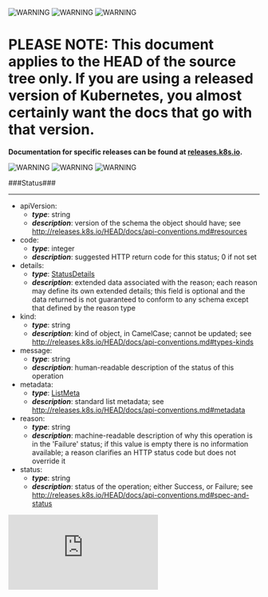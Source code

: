 <!-- BEGIN MUNGE: UNVERSIONED_WARNING -->

<!-- BEGIN STRIP_FOR_RELEASE -->

![WARNING](http://kubernetes.io/img/warning.png)
![WARNING](http://kubernetes.io/img/warning.png)
![WARNING](http://kubernetes.io/img/warning.png)

<h1>PLEASE NOTE: This document applies to the HEAD of the source
tree only. If you are using a released version of Kubernetes, you almost
certainly want the docs that go with that version.</h1>

<strong>Documentation for specific releases can be found at
[releases.k8s.io](http://releases.k8s.io).</strong>

![WARNING](http://kubernetes.io/img/warning.png)
![WARNING](http://kubernetes.io/img/warning.png)
![WARNING](http://kubernetes.io/img/warning.png)

<!-- END STRIP_FOR_RELEASE -->

<!-- END MUNGE: UNVERSIONED_WARNING -->
###Status###

---
* apiVersion: 
  * **_type_**: string
  * **_description_**: version of the schema the object should have; see http://releases.k8s.io/HEAD/docs/api-conventions.md#resources
* code: 
  * **_type_**: integer
  * **_description_**: suggested HTTP return code for this status; 0 if not set
* details: 
  * **_type_**: [StatusDetails](StatusDetails.md)
  * **_description_**: extended data associated with the reason; each reason may define its own extended details; this field is optional and the data returned is not guaranteed to conform to any schema except that defined by the reason type
* kind: 
  * **_type_**: string
  * **_description_**: kind of object, in CamelCase; cannot be updated; see http://releases.k8s.io/HEAD/docs/api-conventions.md#types-kinds
* message: 
  * **_type_**: string
  * **_description_**: human-readable description of the status of this operation
* metadata: 
  * **_type_**: [ListMeta](ListMeta.md)
  * **_description_**: standard list metadata; see http://releases.k8s.io/HEAD/docs/api-conventions.md#metadata
* reason: 
  * **_type_**: string
  * **_description_**: machine-readable description of why this operation is in the 'Failure' status; if this value is empty there is no information available; a reason clarifies an HTTP status code but does not override it
* status: 
  * **_type_**: string
  * **_description_**: status of the operation; either Success, or Failure; see http://releases.k8s.io/HEAD/docs/api-conventions.md#spec-and-status


<!-- BEGIN MUNGE: GENERATED_ANALYTICS -->
[![Analytics](https://kubernetes-site.appspot.com/UA-36037335-10/GitHub/docs/api-types/v1/Status.md?pixel)]()
<!-- END MUNGE: GENERATED_ANALYTICS -->
